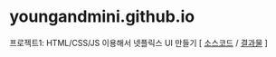 # youngandmini.github.io


프로젝트1: HTML/CSS/JS 이용해서 넷플릭스 UI 만들기 [ [소스코드](https://github.com/youngandmini/Netflix_html_css) / [결과물](https://youngandmini.github.io/Netflix_html_css/) ]
